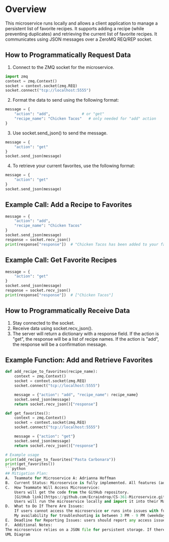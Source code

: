 # Overview
This microservice runs locally and allows a client application to manage a persistent list of favorite recipes. It supports adding a recipe (while preventing duplicates) and retrieving the current list of favorite recipes. It communicates using JSON messages over a ZeroMQ REQ/REP socket.
## How to Programmatically Request Data
1. Connect to the ZMQ socket for the microservice.
```python
import zmq
context = zmq.Context()
socket = context.socket(zmq.REQ)
socket.connect("tcp://localhost:5555")
```
2. Format the data to send using the following format:
```python
message = {
    "action": "add",              # or "get"
    "recipe_name": "Chicken Tacos"   # only needed for "add" action
}
```
3. Use socket.send_json() to send the message.
```python
message = {
    "action": "get"
}
socket.send_json(message)
```
4. To retrieve your current favorites, use the following format:
```python
message = {
    "action": "get"
}
socket.send_json(message)
```
## Example Call: Add a Recipe to Favorites
```python
message = {
    "action": "add",
    "recipe_name": "Chicken Tacos"
}
socket.send_json(message)
response = socket.recv_json()
print(response["response"])  # "Chicken Tacos has been added to your favorites list!"
```
## Example Call: Get Favorite Recipes
```python
message = {
    "action": "get"
}
socket.send_json(message)
response = socket.recv_json()
print(response["response"])  # ["Chicken Tacos"]
```
## How to Programmatically Receive Data
1. Stay connected to the socket.
2. Receive data using socket.recv_json().
3. The server will return a dictionary with a response field.
If the action is "get", the response will be a list of recipe names.
If the action is "add", the response will be a confirmation message.
## Example Function: Add and Retrieve Favorites
```python
def add_recipe_to_favorites(recipe_name):
    context = zmq.Context()
    socket = context.socket(zmq.REQ)
    socket.connect("tcp://localhost:5555")

    message = {"action": "add", "recipe_name": recipe_name}
    socket.send_json(message)
    return socket.recv_json()["response"]

def get_favorites():
    context = zmq.Context()
    socket = context.socket(zmq.REQ)
    socket.connect("tcp://localhost:5555")

    message = {"action": "get"}
    socket.send_json(message)
    return socket.recv_json()["response"]

# Example usage
print(add_recipe_to_favorites("Pasta Carbonara"))
print(get_favorites())
```python
## Mitigation Plan:
A.	Teammate for Microservice A: Adrianna Hoffman
B.	Current Status: Microservice is fully implemented. All features (adding favorites, preventing duplicates, persisting favorites) are working as expected.
C.	How Teammate Will Access Microservice:
  	Users will get the code from the GitHub repository.
  	[GitHub link](https://github.com/Ecraindrop/CS-361-Microservice.git)
  	Users will run the microservice locally and import it into their Main Program.
D.	What to Do If There Are Issues:
  	If users cannot access the microservice or runs into issues with function calls, they can contact me via Discord or Teams.
  	My availability for troubleshooting is between 3 PM - 9 PM (weekdays).
E.	Deadline for Reporting Issues: users should report any access issues by Friday, May 23th, 2025.
F.	Additional Notes:
The microservice relies on a JSON file for persistent storage. If there are file access issues, ensure the program has the right permissions.
UML Diagram

